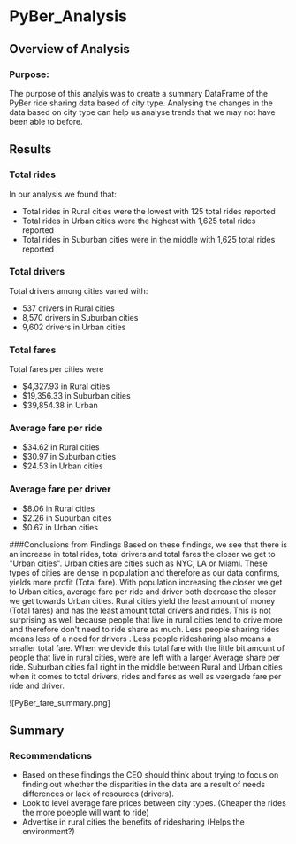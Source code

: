 # PyBer_Analysis
## Overview of Analysis 
### Purpose:
The purpose of this analyis was to create a summary DataFrame of the PyBer ride sharing data based of city type. 
Analysing the changes in the data based on city type can help us analyse trends that we may not have been able to before.

## Results 
### Total rides 
In our analysis we found that:
- Total rides in Rural cities were the lowest with 125 total rides reported
- Total rides in Urban cities were the highest with 1,625 total rides reported
- Total rides in Suburban cities were in the middle with 1,625 total rides reported
### Total drivers
Total drivers among cities varied with:
- 537 drivers in Rural cities 
- 8,570 drivers  in Suburban cities 
- 9,602 drivers in Urban cities 
### Total fares
Total fares per cities were 
- $4,327.93 in Rural cities 
- $19,356.33	in Suburban cities 
- $39,854.38	in Urban
### Average fare per ride 
- $34.62 in Rural cities 
- $30.97 in Suburban cities 
- $24.53	in Urban cities 
### Average fare per driver
- $8.06 in Rural cities
- $2.26 in Suburban cities 
- $0.67 in Urban cities 

###Conclusions from Findings 
  Based on these findings, we see that there is an increase in total rides, total drivers and total fares the closer we get to "Urban cities". Urban cities are cities such as NYC, LA or Miami. These types of cities are dense in population and therefore as our data confirms, yields more profit (Total fare). With population increasing the closer we get to Urban cities,  average fare per ride and driver both decrease the closer we get towards Urban cities. 
  Rural cities yield the least amount of money (Total fares) and has the least amount total drivers and rides. This is not surprising as well because people that live in rural cities tend to drive more and therefore don't need to ride share as much. Less people sharing rides means less of a need for drivers . Less people ridesharing also means a smaller total fare. When we devide this total fare with the little bit amount of people that live in rural cities, were are left with a larger Average share per ride.
  Suburban cities fall right in the middle between Rural and Urban cities when it comes to total drivers, rides and fares as well as vaergade fare per ride and driver. 
  
  ![PyBer_fare_summary.png]
  
## Summary 
### Recommendations 
- Based on these findings the CEO should think about trying to focus on finding out whether the disparities in the data are a result of needs differences or lack of resources (drivers).
- Look to level average fare prices between city types. (Cheaper the rides the more poeople will want to ride) 
- Advertise in rural cities the benefits of ridesharing (Helps the environment?)


